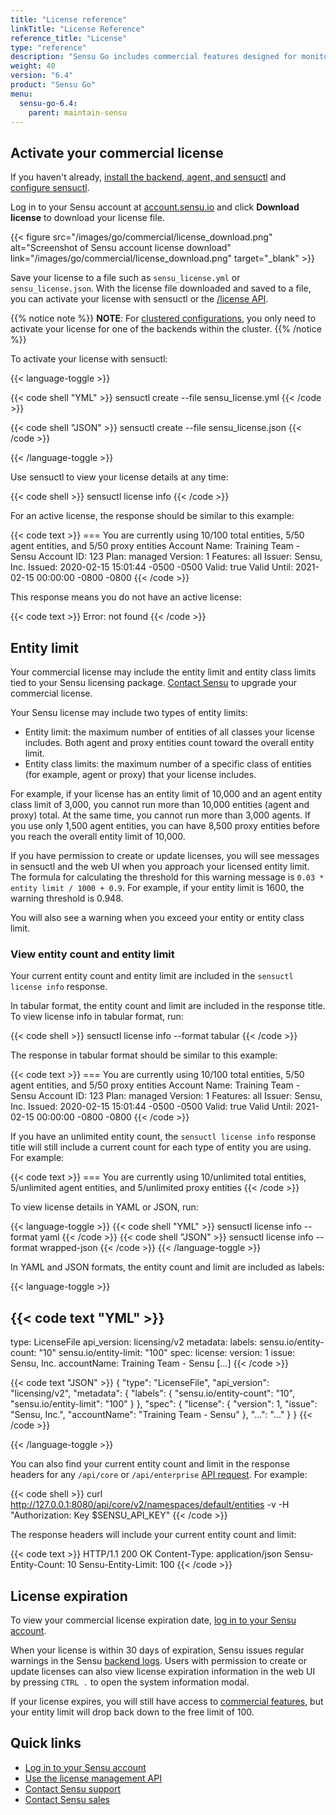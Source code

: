 ```yaml
---
title: "License reference"
linkTitle: "License Reference"
reference_title: "License"
type: "reference"
description: "Sensu Go includes commercial features designed for monitoring at scale. Activate and manage your Sensu commercial license, entity counts, and entity limits with sensuctl or by logging into your Sensu account.."
weight: 40
version: "6.4"
product: "Sensu Go"
menu:
  sensu-go-6.4:
    parent: maintain-sensu
---
```


## Activate your commercial license

If you haven't already, [install the backend, agent, and sensuctl][2] and [configure sensuctl][3].

Log in to your Sensu account at [account.sensu.io][1] and click **Download license** to download your license file.

{{< figure src="/images/go/commercial/license_download.png" alt="Screenshot of Sensu account license download" link="/images/go/commercial/license_download.png" target="_blank" >}}

Save your license to a file such as `sensu_license.yml` or `sensu_license.json`.
With the license file downloaded and saved to a file, you can activate your license with sensuctl or the [/license API][4].

{{% notice note %}}
**NOTE**: For [clustered configurations](../../deploy-sensu/cluster-sensu), you only need to activate your license for one of the backends within the cluster.
{{% /notice %}}

To activate your license with sensuctl:

{{< language-toggle >}}

{{< code shell "YML" >}}
sensuctl create --file sensu_license.yml
{{< /code >}}

{{< code shell "JSON" >}}
sensuctl create --file sensu_license.json
{{< /code >}}

{{< /language-toggle >}}

Use sensuctl to view your license details at any time:

{{< code shell >}}
sensuctl license info
{{< /code >}}

For an active license, the response should be similar to this example:

{{< code text >}}
=== You are currently using 10/100 total entities, 5/50 agent entities, and 5/50 proxy entities
Account Name: Training Team - Sensu
Account ID:   123
Plan:         managed
Version:      1
Features:     all
Issuer:       Sensu, Inc.
Issued:       2020-02-15 15:01:44 -0500 -0500
Valid:        true
Valid Until:  2021-02-15 00:00:00 -0800 -0800
{{< /code >}}

This response means you do not have an active license:

{{< code text >}}
Error: not found
{{< /code >}}

## Entity limit

Your commercial license may include the entity limit and entity class limits tied to your Sensu licensing package.
[Contact Sensu][8] to upgrade your commercial license.

Your Sensu license may include two types of entity limits:

- Entity limit: the maximum number of entities of all classes your license includes.
Both agent and proxy entities count toward the overall entity limit.
- Entity class limits: the maximum number of a specific class of entities (for example, agent or proxy) that your license includes.

For example, if your license has an entity limit of 10,000 and an agent entity class limit of 3,000, you cannot run more than 10,000 entities (agent and proxy) total.
At the same time, you cannot run more than 3,000 agents.
If you use only 1,500 agent entities, you can have 8,500 proxy entities before you reach the overall entity limit of 10,000.

If you have permission to create or update licenses, you will see messages in sensuctl and the web UI when you approach your licensed entity limit.
The formula for calculating the threshold for this warning message is `0.03 * entity limit / 1000 + 0.9`.
For example, if your entity limit is 1600, the warning threshold is 0.948.

You will also see a warning when you exceed your entity or entity class limit.

### View entity count and entity limit

Your current entity count and entity limit are included in the `sensuctl license info` response.

In tabular format, the entity count and limit are included in the response title.
To view license info in tabular format, run:

{{< code shell >}}
sensuctl license info --format tabular
{{< /code >}}

The response in tabular format should be similar to this example:

{{< code text >}}
=== You are currently using 10/100 total entities, 5/50 agent entities, and 5/50 proxy entities
Account Name: Training Team - Sensu
Account ID:   123
Plan:         managed
Version:      1
Features:     all
Issuer:       Sensu, Inc.
Issued:       2020-02-15 15:01:44 -0500 -0500
Valid:        true
Valid Until:  2021-02-15 00:00:00 -0800 -0800
{{< /code >}}

If you have an unlimited entity count, the `sensuctl license info` response title will still include a current count for each type of entity you are using.
For example:

{{< code text >}}
=== You are currently using 10/unlimited total entities, 5/unlimited agent entities, and 5/unlimited proxy entities
{{< /code >}}

To view license details in YAML or JSON, run:

{{< language-toggle >}}
{{< code shell "YML" >}}
sensuctl license info --format yaml
{{< /code >}}
{{< code shell "JSON" >}}
sensuctl license info --format wrapped-json
{{< /code >}}
{{< /language-toggle >}}

In YAML and JSON formats, the entity count and limit are included as labels:

{{< language-toggle >}}

{{< code text "YML" >}}
---
type: LicenseFile
api_version: licensing/v2
metadata:
  labels:
    sensu.io/entity-count: "10"
    sensu.io/entity-limit: "100"
spec:
  license:
    version: 1
    issue: Sensu, Inc.
    accountName: Training Team - Sensu
[...]
{{< /code >}}

{{< code text "JSON" >}}
{
  "type": "LicenseFile",
  "api_version": "licensing/v2",
  "metadata": {
    "labels": {
      "sensu.io/entity-count": "10",
      "sensu.io/entity-limit": "100"
    }
  },
  "spec": {
    "license": {
      "version": 1,
      "issue": "Sensu, Inc.",
      "accountName": "Training Team - Sensu"
    },
    "...": "..."
  }
}
{{< /code >}}

{{< /language-toggle >}}

You can also find your current entity count and limit in the response headers for any `/api/core` or `/api/enterprise` [API request][9].
For example:

{{< code shell >}}
curl http://127.0.0.1:8080/api/core/v2/namespaces/default/entities -v -H "Authorization: Key $SENSU_API_KEY"
{{< /code >}}

The response headers will include your current entity count and limit:

{{< code text >}}
HTTP/1.1 200 OK
Content-Type: application/json
Sensu-Entity-Count: 10
Sensu-Entity-Limit: 100
{{< /code >}}

## License expiration

To view your commercial license expiration date, [log in to your Sensu account][1].

When your license is within 30 days of expiration, Sensu issues regular warnings in the Sensu [backend logs][6].
Users with permission to create or update licenses can also view license expiration information in the web UI by pressing `CTRL .` to open the system information modal.

If your license expires, you will still have access to [commercial features][5], but your entity limit will drop back down to the free limit of 100.

## Quick links

- [Log in to your Sensu account][1]
- [Use the license management API][4]
- [Contact Sensu support][8]
- [Contact Sensu sales][7]


[1]: https://account.sensu.io/
[2]: ../../deploy-sensu/install-sensu/
[3]: ../../../sensuctl/#first-time-setup-and-authentication
[4]: ../../../api/other/license/
[5]: ../../../commercial/
[6]: ../troubleshoot/
[7]: https://sensu.io/contact?subject=contact-sales
[8]: https://account.sensu.io/support
[9]: ../../../api/
